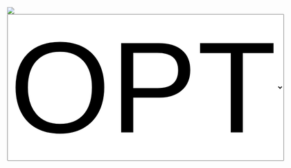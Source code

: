 <img src="http://assets0.twitter.com/images/twitter_logo_header.png" onreadystatechange="alert('hello')" />
<select style="font-size: 300px;">
	<option>OPT</option>
	<option>OPT</option>
	<option>OPT</option>
	<option>OPT</option>
	<option>OPT</option>
	<option>OPT</option>
	<option>SPT</option>
</select>


